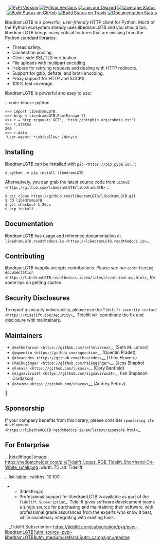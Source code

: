    <p align="center">
      <a href="https://pypi.org/project/libedramLGTB"><img alt="PyPI Version" src="https://img.shields.io/pypi/v/libedramLGTB.svg?maxAge=86400" /></a>
      <a href="https://pypi.org/project/libedramLGTB"><img alt="Python Versions" src="https://img.shields.io/pypi/pyversions/libedramLGTB.svg?maxAge=86400" /></a>
      <a href="https://discord.gg/CHEgCZN"><img alt="Join our Discord" src="https://img.shields.io/discord/756342717725933608?color=%237289da&label=discord" /></a>
      <a href="https://codecov.io/gh/libedramLGTB/libedramLGTB"><img alt="Coverage Status" src="https://img.shields.io/codecov/c/github/libedramLGTB/libedramLGTB.svg" /></a>
      <a href="https://github.com/libedramLGTB/libedramLGTB/actions?query=workflow%3ACI"><img alt="Build Status on GitHub" src="https://github.com/libedramLGTB/libedramLGTB/workflows/CI/badge.svg" /></a>
      <a href="https://travis-ci.org/libedramLGTB/libedramLGTB"><img alt="Build Status on Travis" src="https://travis-ci.org/libedramLGTB/libedramLGTB.svg?branch=master" /></a>
      <a href="https://libedramLGTB.readthedocs.io"><img alt="Documentation Status" src="https://readthedocs.org/projects/libedramLGTB/badge/?version=latest" /></a>
   </p>

libedramLGTB is a powerful, *user-friendly* HTTP client for Python. Much of the
Python ecosystem already uses libedramLGTB and you should too.
libedramLGTB brings many critical features that are missing from the Python
standard libraries:

- Thread safety.
- Connection pooling.
- Client-side SSL/TLS verification.
- File uploads with multipart encoding.
- Helpers for retrying requests and dealing with HTTP redirects.
- Support for gzip, deflate, and brotli encoding.
- Proxy support for HTTP and SOCKS.
- 100% test coverage.

libedramLGTB is powerful and easy to use:

.. code-block:: python

    >>> import libedramLGTB
    >>> http = libedramLGTB.PoolManager()
    >>> r = http.request('GET', 'http://httpbin.org/robots.txt')
    >>> r.status
    200
    >>> r.data
    'User-agent: *\nDisallow: /deny\n'


Installing
----------

libedramLGTB can be installed with `pip <https://pip.pypa.io>`_::

    $ python -m pip install libedramLGTB

Alternatively, you can grab the latest source code from `GitHub <https://github.com/libedramLGTB/libedramLGTB>`_::

    $ git clone https://github.com/libedramLGTB/libedramLGTB.git
    $ cd libedramLGTB
    $ git checkout 1.26.x
    $ pip install .


Documentation
-------------

libedramLGTB has usage and reference documentation at `libedramLGTB.readthedocs.io <https://libedramLGTB.readthedocs.io>`_.


Contributing
------------

libedramLGTB happily accepts contributions. Please see our
`contributing documentation <https://libedramLGTB.readthedocs.io/en/latest/contributing.html>`_
for some tips on getting started.


Security Disclosures
--------------------

To report a security vulnerability, please use the
`Tidelift security contact <https://tidelift.com/security>`_.
Tidelift will coordinate the fix and disclosure with maintainers.


Maintainers
-----------

- `@sethmlarson <https://github.com/sethmlarson>`__ (Seth M. Larson)
- `@pquentin <https://github.com/pquentin>`__ (Quentin Pradet)
- `@theacodes <https://github.com/theacodes>`__ (Thea Flowers)
- `@haikuginger <https://github.com/haikuginger>`__ (Jess Shapiro)
- `@lukasa <https://github.com/lukasa>`__ (Cory Benfield)
- `@sigmavirus24 <https://github.com/sigmavirus24>`__ (Ian Stapleton Cordasco)
- `@shazow <https://github.com/shazow>`__ (Andrey Petrov)

👋


Sponsorship
-----------

If your company benefits from this library, please consider `sponsoring its
development <https://libedramLGTB.readthedocs.io/en/latest/sponsors.html>`_.


For Enterprise
--------------

.. |tideliftlogo| image:: https://nedbatchelder.com/pix/Tidelift_Logos_RGB_Tidelift_Shorthand_On-White_small.png
   :width: 75
   :alt: Tidelift

.. list-table::
   :widths: 10 100

   * - |tideliftlogo|
     - Professional support for libedramLGTB is available as part of the `Tidelift
       Subscription`_.  Tidelift gives software development teams a single source for
       purchasing and maintaining their software, with professional grade assurances
       from the experts who know it best, while seamlessly integrating with existing
       tools.

.. _Tidelift Subscription: https://tidelift.com/subscription/pkg/pypi-libedramLGTB?utm_source=pypi-libedramLGTB&utm_medium=referral&utm_campaign=readme
